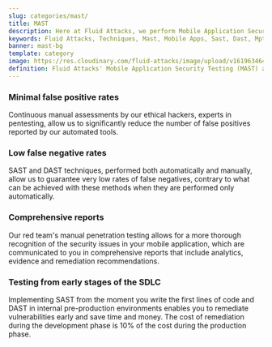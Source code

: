 ```yaml
---
slug: categories/mast/
title: MAST
description: Here at Fluid Attacks, we perform Mobile Application Security Testing (MAST), combining SAST, DAST and MPT to identify vulnerabilities in mobile applications.
keywords: Fluid Attacks, Techniques, Mast, Mobile Apps, Sast, Dast, Mpt, Pentesting, Ethical Hacking
banner: mast-bg
template: category
image: https://res.cloudinary.com/fluid-attacks/image/upload/v1619634643/airs/categories/cover-sast_owhvak.webp
definition: Fluid Attacks' Mobile Application Security Testing (MAST) analyzes your mobile application to detect known and zero-day vulnerabilities in it, according to its mobile platform and development framework. In MAST, we combine static (SAST), dynamic (DAST) and manual penetration testing (MPT) techniques throughout your SDLC. With these three methods, we assess your mobile application's code and security controls, considering related standards focused on these apps, such as OWASP MASVS and OWASP Top 10 Mobile Risks, as well as many others for cybersecurity in general. In our assessments we check, among other security requirements, that your mobile application makes appropriate use of the platform's features on which it runs, employs robust encryption algorithms, has strong authentication and authorization controls, and its data is adequately protected for storage and transmission. All this is accomplished with the help of our automated tools in combination with the expertise of our highly certified ethical hackers, who simulate real attacks to achieve continuous, accurate and comprehensive security testing.
---
```


<div class="sect2">

### Minimal false positive rates

Continuous manual assessments by our ethical hackers,
experts in pentesting,
allow us to significantly reduce the number of false positives
reported by our automated tools.

</div>

<div class="sect2">

### Low false negative rates

SAST and DAST techniques,
performed both automatically and manually,
allow us to guarantee very low rates of false negatives,
contrary to what can be achieved with these methods
when they are performed only automatically.

</div>

<div class="sect2">

### Comprehensive reports

Our red team's manual penetration testing
allows for a more thorough recognition of the security issues
in your mobile application,
which are communicated to you in comprehensive reports
that include analytics, evidence and remediation recommendations.

</div>

<div class="sect2">

### Testing from early stages of the SDLC

Implementing SAST from the moment you write the first lines of code
and DAST in internal pre-production environments
enables you to remediate vulnerabilities early
and save time and money.
The cost of remediation during the development phase is 10% of the cost
during the production phase.

</div>
